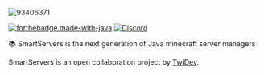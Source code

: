 
![93406371](https://user-images.githubusercontent.com/54634512/145220007-cd001053-40f4-4ac5-a8a5-4eb69ffd2620.png)

[![forthebadge made-with-java](https://forthebadge.com/images/badges/made-with-java.svg)](https://java.com/)
[![Discord](https://img.shields.io/badge/Discord-Soon-d)](https://discord.gg/smartservers)

📚 SmartServers is the next generation of Java minecraft server managers

SmartServers is an open collaboration project by [TwiDev](https://github.com/TwiDev).
